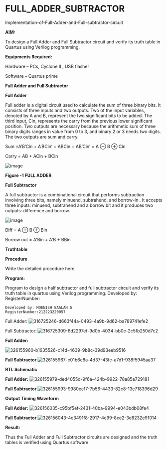 # FULL_ADDER_SUBTRACTOR

Implementation-of-Full-Adder-and-Full-subtractor-circuit

**AIM:**

To design a Full Adder and Full Subtractor circuit and verify its truth table in Quartus using Verilog programming.

**Equipments Required:**

Hardware – PCs, Cyclone II , USB flasher

Software – Quartus prime

**Full Adder and Full Subtractor**

**Full Adder**

Full adder is a digital circuit used to calculate the sum of three binary bits. It consists of three inputs and two outputs. Two of the input variables, denoted by A and B, represent the two significant bits to be added. The third input, Cin, represents the carry from the previous lower significant position. Two outputs are necessary because the arithmetic sum of three binary digits ranges in value from 0 to 3, and binary 2 or 3 needs two digits. The two outputs are sum and carry.

Sum =A’B’Cin + A’BCin’ + ABCin + AB’Cin’ = A ⊕ B ⊕ Cin 

Carry = AB + ACin + BCin

![image](https://github.com/naavaneetha/FULL_ADDER_SUBTRACTOR/assets/154305477/0f30ba51-5ffb-4198-845f-18e054f675e7)

**Figure -1 FULL ADDER**

**Full Subtractor**

A full subtractor is a combinational circuit that performs subtraction involving three bits, namely minuend, subtrahend, and borrow-in . It accepts three inputs: minuend, subtrahend and a borrow bit and it produces two outputs: difference and borrow.

![image](https://github.com/naavaneetha/FULL_ADDER_SUBTRACTOR/assets/154305477/02b24f51-ab51-4304-9ad6-7b81ffc1ead5)

Diff = A ⊕ B ⊕ Bin 

Borrow out = A'Bin + A'B + BBin

**Truthtable**

**Procedure**

Write the detailed procedure here

**Program:**

Program to design a half subtractor and full subtractor circuit and verify its truth table in quartus using Verilog programming. Developed by: RegisterNumber:
```
Developed by: MOENISH BAALAN G
RegisterNumber:212223220057
```
Full Adder:
![316725246-d663f44a-0493-4a9b-9d62-ba789741efe2](https://github.com/MoenishBaalan/FULL_ADDER_SUBTRACTOR/assets/147473396/62263466-854c-40c8-87df-a1a6f9b66020)

Full Subtractor:
![316725309-6d2297ef-9d0b-4034-bb0e-2c5fb250d7c2](https://github.com/MoenishBaalan/FULL_ADDER_SUBTRACTOR/assets/147473396/4b739da0-6a24-4c50-8a54-3e1243a077e7)

**Full Adder:**

![326155960-b1635526-c14d-4639-9b8c-39d93eeb9516](https://github.com/MoenishBaalan/FULL_ADDER_SUBTRACTOR/assets/147473396/6fe8b239-f9f0-4f80-a748-7af63c9f4314)



**Full Subtractor**
![326155967-e01b6e8a-4d37-43fe-a7d1-938f5945aa37](https://github.com/MoenishBaalan/FULL_ADDER_SUBTRACTOR/assets/147473396/0ff7f257-1339-4f66-a2c6-11b3b74d3d5f)



**RTL Schematic**

**Full Adder:**
![326155979-ded4055d-9f6a-424b-9922-78a85e729181](https://github.com/MoenishBaalan/FULL_ADDER_SUBTRACTOR/assets/147473396/c127eb76-b8a4-43d0-8787-a4fd8b658d93)


**Full Subtractor**
![326155993-9980ec17-7b56-4433-82c8-13e718396d29](https://github.com/MoenishBaalan/FULL_ADDER_SUBTRACTOR/assets/147473396/c07be1af-370b-4fda-8ce8-5cfd9908639f)



**Output Timing Waveform**

**Full Adder:**
![326156035-c95bf5ef-2431-40ba-9994-e043bdb08fe4](https://github.com/MoenishBaalan/FULL_ADDER_SUBTRACTOR/assets/147473396/30bbf192-0624-443b-9593-6bbfe15ab06e)

**Full Subtractor**
![326156043-4c3491f8-2917-4c99-8ce2-3e8232e91014](https://github.com/MoenishBaalan/FULL_ADDER_SUBTRACTOR/assets/147473396/741cbabc-8b28-4e3e-ae8c-1cf3a48c5661)


**Result:**

Thus the Full Adder and Full Subtractor circuits are designed and the truth tables is verified using Quartus software.
